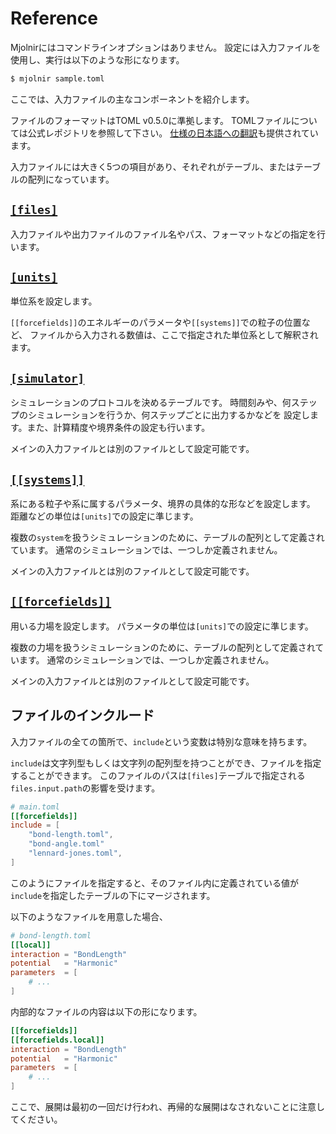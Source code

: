 # Reference

Mjolnirにはコマンドラインオプションはありません。
設定には入力ファイルを使用し、実行は以下のような形になります。

```sh
$ mjolnir sample.toml
```

ここでは、入力ファイルの主なコンポーネントを紹介します。

ファイルのフォーマットはTOML v0.5.0に準拠します。
TOMLファイルについては公式レポジトリを参照して下さい。
[仕様の日本語への翻訳](https://github.com/toml-lang/toml/blob/master/versions/ja/toml-v0.5.0.md)も提供されています。

入力ファイルには大きく5つの項目があり、それぞれがテーブル、またはテーブルの配列になっています。

## [`[files]`](refs/Files.md)

入力ファイルや出力ファイルのファイル名やパス、フォーマットなどの指定を行います。

## [`[units]`](refs/Units.md)

単位系を設定します。

`[[forcefields]]`のエネルギーのパラメータや`[[systems]]`での粒子の位置など、
ファイルから入力される数値は、ここで指定された単位系として解釈されます。

## [`[simulator]`](refs/Simulator.md)

シミュレーションのプロトコルを決めるテーブルです。
時間刻みや、何ステップのシミュレーションを行うか、何ステップごとに出力するかなどを
設定します。また、計算精度や境界条件の設定も行います。

メインの入力ファイルとは別のファイルとして設定可能です。

## [`[[systems]]`](refs/System.md)

系にある粒子や系に属するパラメータ、境界の具体的な形などを設定します。
距離などの単位は`[units]`での設定に準じます。

複数の`system`を扱うシミュレーションのために、テーブルの配列として定義されています。
通常のシミュレーションでは、一つしか定義されません。

メインの入力ファイルとは別のファイルとして設定可能です。

## [`[[forcefields]]`](refs/ForceField.md)

用いる力場を設定します。
パラメータの単位は`[units]`での設定に準じます。

複数の力場を扱うシミュレーションのために、テーブルの配列として定義されています。
通常のシミュレーションでは、一つしか定義されません。

メインの入力ファイルとは別のファイルとして設定可能です。

## ファイルのインクルード

入力ファイルの全ての箇所で、`include`という変数は特別な意味を持ちます。

`include`は文字列型もしくは文字列の配列型を持つことができ、ファイルを指定することができます。
このファイルのパスは`[files]`テーブルで指定される`files.input.path`の影響を受けます。

```toml
# main.toml
[[forcefields]]
include = [
    "bond-length.toml",
    "bond-angle.toml"
    "lennard-jones.toml",
]
```

このようにファイルを指定すると、そのファイル内に定義されている値が`include`を指定したテーブルの下にマージされます。

以下のようなファイルを用意した場合、

```toml
# bond-length.toml
[[local]]
interaction = "BondLength"
potential   = "Harmonic"
parameters  = [
    # ...
]
```

内部的なファイルの内容は以下の形になります。

```toml
[[forcefields]]
[[forcefields.local]]
interaction = "BondLength"
potential   = "Harmonic"
parameters  = [
    # ...
]
```

ここで、展開は最初の一回だけ行われ、再帰的な展開はなされないことに注意してください。
